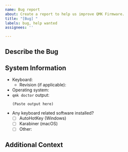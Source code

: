 ```yaml
---
name: Bug report
about: Create a report to help us improve QMK Firmware.
title: "[Bug] "
labels: bug, help wanted
assignees: ''

---
```


<!-- Provide a general summary of the bug in the title above. -->

<!--- This template is entirely optional and can be removed, but is here to help both you and us. -->
<!--- Anything on lines wrapped in comments like these will not show up in the final text. -->

## Describe the Bug

<!-- A clear and concise description of what the bug is. -->

## System Information

 - Keyboard:
   - Revision (if applicable):
 - Operating system:
 - `qmk doctor` output:
   ```
   (Paste output here)
   ```
 - Any keyboard related software installed?
   - [ ] AutoHotKey (Windows)
   - [ ] Karabiner (macOS)
   - [ ] Other:

## Additional Context

<!-- Add any other relevant information about the problem here. -->
